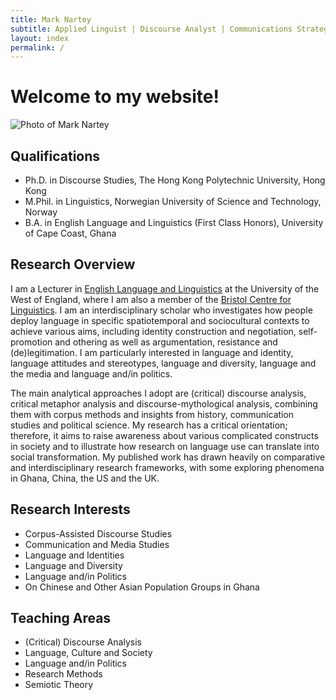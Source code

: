 ```yaml
---
title: Mark Nartey
subtitle: Applied Linguist | Discourse Analyst | Communications Strategist
layout: index
permalink: /
---
```


# Welcome to my website!

![Photo of Mark Nartey](../assets/img/Headshot2.jpg 'Photo of Mark Nartey')

## Qualifications

- Ph.D. in Discourse Studies, The Hong Kong Polytechnic University, Hong Kong
- M.Phil. in Linguistics, Norwegian University of Science and Technology, Norway
- B.A. in English Language and Linguistics (First Class Honors), University of Cape Coast, Ghana

## Research Overview

I am a Lecturer in [English Language and Linguistics](https://courses.uwe.ac.uk/QQ3C/english-language-and-linguistics) at the University of the West of England, where I am also a member of the [Bristol Centre for Linguistics](https://www.uwe.ac.uk/research/centres-and-groups/bcl). I am an interdisciplinary scholar who investigates how people deploy language in specific spatiotemporal and sociocultural contexts to achieve various aims, including identity construction and negotiation, self-promotion and othering as well as argumentation, resistance and (de)legitimation. I am particularly interested in language and identity, language attitudes and stereotypes, language and diversity, language and the media and language and/in politics.

The main analytical approaches I adopt are (critical) discourse analysis, critical metaphor analysis and discourse-mythological analysis, combining them with corpus methods and insights from history, communication studies and political science. My research has a critical orientation; therefore, it aims to raise awareness about various complicated constructs in society and to illustrate how research on language use can translate into social transformation. My published work has drawn heavily on comparative and interdisciplinary research frameworks, with some exploring phenomena in Ghana, China, the US and the UK.

## Research Interests

- Corpus-Assisted Discourse Studies
- Communication and Media Studies
- Language and Identities
- Language and Diversity
- Language and/in Politics
- On Chinese and Other Asian Population Groups in Ghana

## Teaching Areas

- (Critical) Discourse Analysis
- Language, Culture and Society
- Language and/in Politics
- Research Methods
- Semiotic Theory
